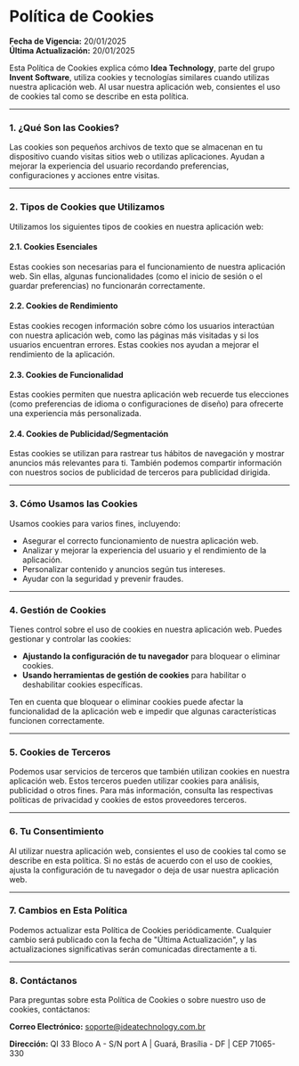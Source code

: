 # **Política de Cookies**

**Fecha de Vigencia:** 20/01/2025  
**Última Actualización:** 20/01/2025

Esta Política de Cookies explica cómo **Idea Technology**, parte del grupo **Invent Software**, utiliza cookies y tecnologías similares cuando utilizas nuestra aplicación web. Al usar nuestra aplicación web, consientes el uso de cookies tal como se describe en esta política.

---

### **1. ¿Qué Son las Cookies?**  
Las cookies son pequeños archivos de texto que se almacenan en tu dispositivo cuando visitas sitios web o utilizas aplicaciones. Ayudan a mejorar la experiencia del usuario recordando preferencias, configuraciones y acciones entre visitas.

---

### **2. Tipos de Cookies que Utilizamos**

Utilizamos los siguientes tipos de cookies en nuestra aplicación web:

#### **2.1. Cookies Esenciales**  
Estas cookies son necesarias para el funcionamiento de nuestra aplicación web. Sin ellas, algunas funcionalidades (como el inicio de sesión o el guardar preferencias) no funcionarán correctamente.

#### **2.2. Cookies de Rendimiento**  
Estas cookies recogen información sobre cómo los usuarios interactúan con nuestra aplicación web, como las páginas más visitadas y si los usuarios encuentran errores. Estas cookies nos ayudan a mejorar el rendimiento de la aplicación.

#### **2.3. Cookies de Funcionalidad**  
Estas cookies permiten que nuestra aplicación web recuerde tus elecciones (como preferencias de idioma o configuraciones de diseño) para ofrecerte una experiencia más personalizada.

#### **2.4. Cookies de Publicidad/Segmentación**  
Estas cookies se utilizan para rastrear tus hábitos de navegación y mostrar anuncios más relevantes para ti. También podemos compartir información con nuestros socios de publicidad de terceros para publicidad dirigida.

---

### **3. Cómo Usamos las Cookies**  
Usamos cookies para varios fines, incluyendo:  
- Asegurar el correcto funcionamiento de nuestra aplicación web.  
- Analizar y mejorar la experiencia del usuario y el rendimiento de la aplicación.  
- Personalizar contenido y anuncios según tus intereses.  
- Ayudar con la seguridad y prevenir fraudes.

---

### **4. Gestión de Cookies**  
Tienes control sobre el uso de cookies en nuestra aplicación web. Puedes gestionar y controlar las cookies:  
- **Ajustando la configuración de tu navegador** para bloquear o eliminar cookies.  
- **Usando herramientas de gestión de cookies** para habilitar o deshabilitar cookies específicas.

Ten en cuenta que bloquear o eliminar cookies puede afectar la funcionalidad de la aplicación web e impedir que algunas características funcionen correctamente.

---

### **5. Cookies de Terceros**  
Podemos usar servicios de terceros que también utilizan cookies en nuestra aplicación web. Estos terceros pueden utilizar cookies para análisis, publicidad o otros fines. Para más información, consulta las respectivas políticas de privacidad y cookies de estos proveedores terceros.

---

### **6. Tu Consentimiento**  
Al utilizar nuestra aplicación web, consientes el uso de cookies tal como se describe en esta política. Si no estás de acuerdo con el uso de cookies, ajusta la configuración de tu navegador o deja de usar nuestra aplicación web.

---

### **7. Cambios en Esta Política**  
Podemos actualizar esta Política de Cookies periódicamente. Cualquier cambio será publicado con la fecha de "Última Actualización", y las actualizaciones significativas serán comunicadas directamente a ti.

---

### **8. Contáctanos**  
Para preguntas sobre esta Política de Cookies o sobre nuestro uso de cookies, contáctanos:

**Correo Electrónico:** soporte@ideatechnology.com.br  

**Dirección:** QI 33 Bloco A - S/N port A | Guará, Brasília - DF | CEP 71065-330  
